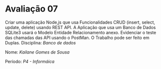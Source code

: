 # Avaliação 07

Criar uma aplicação Node,js que usa Funcionalidades CRUD (insert, select, update, delete) usando REST API. A Aplicação que usa um Banco de Dados SQLite3 usará o Modelo Entidade Relacionamento anexo. Evidenciar o teste das chamadas das API usando o PostMan. 
O Trabalho pode ser feito em Duplas.
Disciplina: *Banco de dados*

Nome: *Kailane Gomes de Sousa*

Período: *P4 - Informáica*

